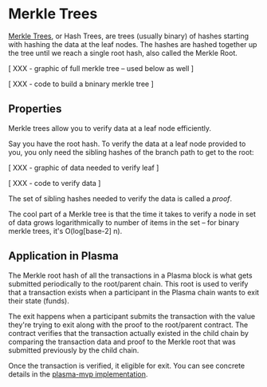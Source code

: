 # Merkle Trees

[Merkle Trees](https://en.wikipedia.org/wiki/Merkle_tree), or Hash Trees, are trees (usually binary) of hashes starting with hashing the data at the leaf nodes. The hashes are hashed together up the tree until we reach a single root hash, also called the Merkle Root.

[ XXX - graphic of full merkle tree – used below as well ]

[ XXX - code to build a bninary merkle tree ]


## Properties

Merkle trees allow you to verify data at a leaf node efficiently.

Say you have the root hash. To verify the data at a leaf node provided to you, you only need the sibling hashes of the branch path to get to the root:

[ XXX - graphic of data needed to verify leaf ]

[ XXX - code to verify data ]

The set of sibling hashes needed to verify the data is called a _proof_.

The cool part of a Merkle tree is that the time it takes to verify a node in set of data grows logarithmically to number of items in the set – for binary merkle trees, it's O(log[base-2] n).


## Application in Plasma

The Merkle root hash of all the transactions in a Plasma block is what gets submitted periodically to the root/parent chain. This root is used to verify that a transaction exists when a participant in the Plasma chain wants to exit their state (funds).

The exit happens when a participant submits the transaction with the value they're trying to exit along with the proof to the root/parent contract. The contract verifies that the transaction actually existed in the child chain by comparing the transaction data and proof to the Merkle root that was submitted previously by the child chain.

Once the transaction is verified, it eligible for exit. You can see concrete details in the [plasma-mvp implementation](implementations/plasma-mvp#exits).
